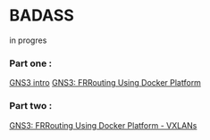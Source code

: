 # BADASS
in progres

### Part one : 
[GNS3 intro](https://www.youtube.com/playlist?list=PLLIV0VIvYuAMqJZm-Ulr1qiMGzH6f0OVl)
[GNS3: FRRouting Using Docker Platform](https://www.youtube.com/watch?v=D4nk5VSUelg)

### Part two : 
[GNS3: FRRouting Using Docker Platform - VXLANs](https://www.youtube.com/watch?v=u1ka-S6F9UI&t=193s)
